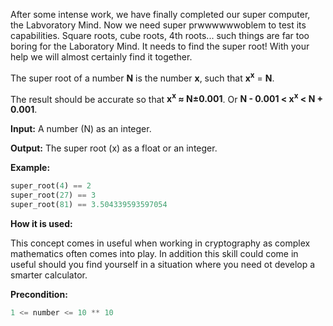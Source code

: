 After some intense work, we have finally completed our super computer, the Labvoratory Mind. Now we need super prwwwwwwoblem to test its capabilities.
Square roots, cube roots, 4th roots... such things are far too boring for the Laboratory Mind. It needs to find the super root! With your help we will almost certainly find it together.

The super root of a number **N** is the number **x**,
such that **x<sup>x</sup>** = **N**.

The result should be accurate so that  **x<sup>x</sup> &asymp; N&plusmn;0.001**.
Or **N - 0.001 < x<sup>x</sup> < N + 0.001**.

**Input:** A number (N) as an integer.

**Output:** The super root (x) as a float or an integer.

**Example:**

```python
super_root(4) == 2
super_root(27) == 3
super_root(81) == 3.504339593597054
```

**How it is used:**

This concept comes in useful when working in cryptography as complex mathematics often comes into play.
In addition this skill could come in useful should you find yourself in a situation where you need ot develop a smarter calculator.


**Precondition:**
```python
1 <= number <= 10 ** 10
```
